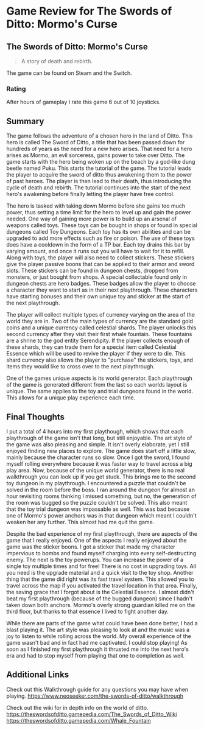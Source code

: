 # Game Review for The Swords of Ditto: Mormo's Curse

## The Swords of Ditto: Mormo's Curse
> A story of death and rebirth.
>
The game can be found on Steam and the Switch.

### Rating

After hours of gameplay I rate this game 6 out of 10 joysticks.

## Summary
The game follows the adventure of a chosen hero in the land of Ditto. This hero is called The Sword of Ditto, a title that has been passed down for hundreds of years as the need for a new hero arises. That need for a hero arises as Mormo, an evil sorceress, gains power to take over Ditto. The game starts with the hero being woken up on the beach by a god-like dung beetle named Puku. This starts the tutorial of the game. The tutorial leads the player to acquire the sword of ditto thus awakening them to the power of past heroes. The player is then lead to their death, thus introducing the cycle of death and rebirth. The tutorial continues into the start of the next hero's awakening before finally letting the player have free control.

The hero is tasked with taking down Mormo before she gains too much power, thus setting a time limit for the hero to level up and gain the power needed. One way of gaining more power is to build up an arsenal of weapons called toys. These toys can be bought in shops or found in special dungeons called Toy Dungeons. Each toy has its own abilities and can be upgraded to add more effects such as fire or poison. The use of these toys does have a cooldown in the form of a TP bar. Each toy drains this bar by varying amount, and once it runs out you will have to wait for it to refill. Along with toys, the player will also need to collect stickers. These stickers give the player passive boons that can be applied to their armor and sword slots. These stickers can be found in dungeon chests, dropped from monsters, or just bought from shops. A special collectable found only in dungeon chests are hero badges. These badges allow the player to choose a character they want to start as in their next playthrough. These characters have starting bonuses and their own unique toy and sticker at the start of the next playthrough.

The player will collect multiple types of currency varying on the area of the world they are in. Two of the main types of currency are the standard gold coins and a unique currency called celestial shards. The player unlocks this second currency after they visit their first whale fountain. These fountains are a shrine to the god entity Serendipity. If the player collects enough of these shards, they can trade them for a special item called Celestial Essence which will be used to revive the player if they were to die. This shard currency also allows the player to "purchase" the stickers, toys, and items they would like to cross over to the next playthrough.

One of the games unique aspects is its world generator. Each playthrough of the game is generated different from the last so each worlds layout is unique. The same applies to the toy and trial dungeons found in the world. This allows for a unique play experience each time.

## Final Thoughts

I put a total of 4 hours into my first playthough, which shows that each playthrough of the game isn't that long, but still enjoyable. The art style of the game was also pleasing and simple. It isn't overly elaborate, yet I still enjoyed finding new places to explore. The game does start off a little slow, mainly because the character runs so slow. Once I got the sword, I found myself rolling everywhere because it was faster way to travel across a big play area. Now, because of the unique world generator, there is no real walkthrough you can look up if you get stuck. This brings me to the second toy dungeon in my playthrough. I encountered a puzzle that couldn't be solved in the room before the boss. I ran around the dungeon for almost an hour revisiting rooms thinking I missed something, but no, the generation of the room was bugged so the puzzle couldn't be solved. This also meant that the toy trial dungeon was impassable as well. This was bad because one of Mormo's power anchors was in that dungeon which meant I couldn't weaken her any further. This almost had me quit the game. 

Despite the bad experience of my first playthrough, there are aspects of the game that I really enjoyed. One of the aspects I really enjoyed about the game was the sticker boons. I got a sticker that made my character impervious to bombs and found myself charging into every self-destructing enemy. The next is the toy powerups. You can increase the power of a single toy multiple times and for free! There is no cost in upgrading toys. All you need is the upgrade material and a quick visit to the toy shop. Another thing that the game did right was its fast travel system. This allowed you to travel across the map if you activated the travel location in that area. Finally, the saving grace that I forgot about is the Celestial Essence. I almost didn't beat my first playthrough (because of the bugged dungeon) since I hadn't taken down both anchors. Mormo's overly strong guardian killed me on the third floor, but thanks to that essence I lived to fight another day. 

While there are parts of the game what could have been done better, I had a blast playing it. The art style was pleasing to look at and the music was a joy to listen to while rolling across the world. My overall experience of the game wasn't bad and in fact had me captivated. I could stop playing! As soon as I finished my first playthrough it thrusted me into the next hero's era and had to stop myself from playing that one to completion as well. 

## Additional Links
Check out this Walkthrough guide for any questions you may have when playing.
https://www.neoseeker.com/the-swords-of-ditto/walkthrough

Check out the wiki for in depth info on the world of ditto.
https://theswordsofditto.gamepedia.com/The_Swords_of_Ditto_Wiki
https://theswordsofditto.gamepedia.com/Whale_Fountain
